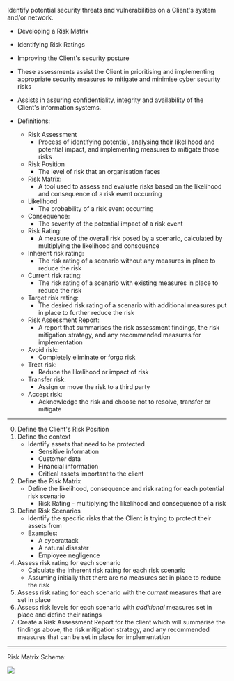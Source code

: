 
Identify potential security threats and vulnerabilities on a Client's system and/or network.

- Developing a Risk Matrix
- Identifying Risk Ratings
- Improving the Client's security posture
- These assessments assist the Client in prioritising and implementing appropriate security measures to mitigate and minimise cyber security risks
- Assists in assuring confidentiality, integrity and availability of the Client's information systems.

- Definitions:
	- Risk Assessment
		- Process of identifying potential, analysing their likelihood and potential impact, and implementing measures to mitigate those risks
	- Risk Position
		- The level of risk that an organisation faces
	- Risk Matrix:
		- A tool used to assess and evaluate risks based on the likelihood and consequence of a risk event occurring
	- Likelihood
		- The probability of a risk event occurring
	- Consequence:
		- The severity of the potential impact of a risk event
	- Risk Rating:
		- A measure of the overall risk posed by a scenario, calculated by multiplying the likelihood and consquence
	- Inherent risk rating:
		- The risk rating of a scenario without any measures in place to reduce the risk
	- Current risk rating:
		- The risk rating of a scenario with existing measures in place to reduce the risk
	- Target risk rating:
		- The desired risk rating of a scenario with additional measures put in place to further reduce the risk
	- Risk Assessment Report:
		- A report that summarises the risk assessment findings, the risk mitigation strategy, and any recommended measures for implementation
	- Avoid risk:
		- Completely eliminate or forgo risk
	- Treat risk:
		- Reduce the likelihood or impact of risk
	- Transfer risk:
		- Assign or move the risk to a third party
	- Accept risk:
		- Acknowledge the risk and choose not to resolve, transfer or mitigate
-------------------------------------------------------------------------
0. Define the Client's Risk Position
1. Define the context
	- Identify assets that need to be protected
		- Sensitive information
		- Customer data
		- Financial information
		- Critical assets important to the client
2. Define the Risk Matrix
	- Define the likelihood, consequence and risk rating for each potential risk scenario
		- Risk Rating - multiplying the likelihood and consequence of a risk
3. Define Risk Scenarios
	- Identify the specific risks that the Client is trying to protect their assets from
	- Examples:
		- A cyberattack
		- A natural disaster
		- Employee negligence
4. Assess risk rating for each scenario
	- Calculate the inherent risk rating for each risk scenario
	- Assuming initially that there are *no* measures set in place to reduce the risk
5. Assess risk rating for each scenario with the *current* measures that are set in place
6. Assess risk levels for each scenario with *additional* measures set in place and define their ratings
7. Create a Risk Assessment Report for the client which will summarise the findings above, the risk mitigation strategy, and any recommended measures that can be set in place for implementation
-------------------------------------------------------------------------
Risk Matrix Schema:

![](https://github.com/dshivnit/cyber-security-course/blob/main/cyber-security-course/99.99%20Images%20Used/RiskMatrixSchema.png?raw=true)